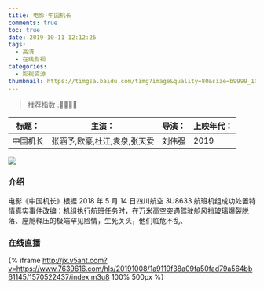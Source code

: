 ```yaml
---
title: 电影-中国机长
comments: true
toc: true
date: 2019-10-11 12:12:26
tags:
  - 高清
  - 在线影视
categories:
  - 影视资源
thumbnail: https://timgsa.baidu.com/timg?image&quality=80&size=b9999_10000&sec=1570543896163&di=6454addc25323e3da83af8a5c9acacb4&imgtype=0&src=http%3A%2F%2F5b0988e595225.cdn.sohucs.com%2Fimages%2F20190917%2F10dd465a62b64513a38b24bd4735da6a.jpeg
---
```


> 推荐指数 :💛💛💛💛

| 标题：   | 主演：                       | 导演： | 上映年代： |
| -------- | ---------------------------- | ------ | ---------- |
| 中国机长 | 张涵予,欧豪,杜江,袁泉,张天爱 | 刘伟强 | 2019       |

<!-- more -->

![](https://img.kuyun88.com/pic/uploadimg/2019-9/201993015461798730.jpg)

### 介绍

电影《中国机长》根据 2018 年 5 月 14 日四川航空 3U8633 航班机组成功处置特情真实事件改编：机组执行航班任务时，在万米高空突遇驾驶舱风挡玻璃爆裂脱落、座舱释压的极端罕见险情，生死关头，他们临危不乱、

### 在线直播

{% iframe http://jx.v5ant.com?v=https://www.7639616.com/hls/20191008/1a9119f38a09fa50fad79a564bb61145/1570522437/index.m3u8 100% 500px %}
